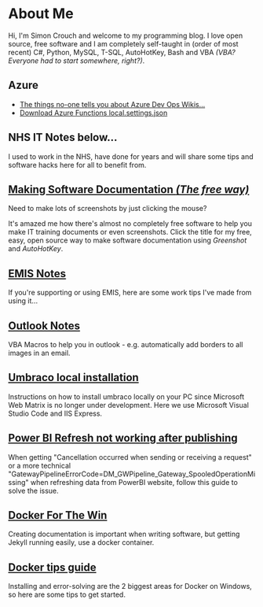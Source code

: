 # About Me

Hi, I'm Simon Crouch and welcome to my programming blog.
I love open source, free software and I am completely self-taught in (order of most recent) C#, Python, MySQL, T-SQL, AutoHotKey, Bash and VBA *(VBA? Everyone had to start somewhere, right?)*.

## Azure

* [The things no-one tells you about Azure Dev Ops Wikis...](Azure-Dev-Ops-Wiki.md)
* [Download Azure Functions local.settings.json](azure-functions-local-settings.md)

## NHS IT Notes below...

I used to work in the NHS, have done for years and will share some tips and software hacks here for all to benefit from.

## [Making Software Documentation _(The free way)_](making_software_documentation.md)

Need to make lots of screenshots by just clicking the mouse?

It's amazed me how there's almost no completely free software to help you make IT training documents or even screenshots. Click the title for my free, easy, open source way to make software documentation using _Greenshot_ and _AutoHotKey_.

## [EMIS Notes](emis.md)

If you're supporting or using EMIS, here are some work tips I've made from using it...

## [Outlook Notes](outlook.md)

VBA Macros to help you in outlook - e.g. automatically add borders to all images in an email.

## [Umbraco local installation](umbraco.md)

Instructions on how to install umbraco locally on your PC since Microsoft Web Matrix is no longer under development. Here we use Microsoft Visual Studio Code and IIS Express.

## [Power BI Refresh not working after publishing](pbi_cancellation_occurred.md)

When getting "Cancellation occurred when sending or receiving a request" or a more technical "GatewayPipelineErrorCode=DM_GWPipeline_Gateway_SpooledOperationMissing" when refreshing data from PowerBI website, follow this guide to solve the issue.

## [Docker For The Win](Docker_ftw.md)

Creating documentation is important when writing software, but getting Jekyll running easily, use a docker container.

## [Docker tips guide](Docker.md)

Installing and error-solving are the 2 biggest areas for Docker on Windows, so here are some tips to get started.